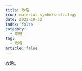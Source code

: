 ```yaml
---
title: 攻略
icon: material-symbols:strategy
date: 2022-10-22
index: false
category:
  - 攻略
tag:
  - 攻略
article: false
---
```


攻略。
